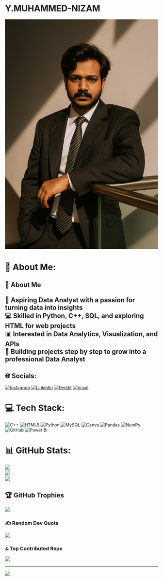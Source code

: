 # Y.MUHAMMED-NIZAM
![image alt](https://github.com/NIZAM531/Y.MUHAMMED-NIZAM/blob/main/PROFILE%20(1).png?raw=true)
# 💫 About Me:
## 👋 About Me  <br><br>🌟 Aspiring **Data Analyst** with a passion for turning data into insights  <br>💻 Skilled in **Python**, **C++**, **SQL**, and exploring **HTML** for web projects  <br>📊 Interested in **Data Analytics, Visualization, and APIs**  <br>🚀 Building projects step by step to grow into a professional Data Analyst  <br>


## 🌐 Socials:
[![Instagram](https://img.shields.io/badge/Instagram-%23E4405F.svg?logo=Instagram&logoColor=white)](https://instagram.com/https://www.instagram.com/the._.introvertboy?igsh=MXN1eHdrYWQ0dHhIDa==) [![LinkedIn](https://img.shields.io/badge/LinkedIn-%230077B5.svg?logo=linkedin&logoColor=white)](https://linkedin.com/in/www.linkedin.com/in/y-muhammed-nizam-219647318) [![Reddit](https://img.shields.io/badge/Reddit-%23FF4500.svg?logo=Reddit&logoColor=white)](https://reddit.com/user/https://www.reddit.com/u/NIZAM531/s/V7BBRM4FzT) [![email](https://img.shields.io/badge/Email-D14836?logo=gmail&logoColor=white)](mailto:muhammednizam.offical@gmail.com) 

# 💻 Tech Stack:
![C++](https://img.shields.io/badge/c++-%2300599C.svg?style=plastic&logo=c%2B%2B&logoColor=white) ![HTML5](https://img.shields.io/badge/html5-%23E34F26.svg?style=plastic&logo=html5&logoColor=white) ![Python](https://img.shields.io/badge/python-3670A0?style=plastic&logo=python&logoColor=ffdd54) ![MySQL](https://img.shields.io/badge/mysql-4479A1.svg?style=plastic&logo=mysql&logoColor=white) ![Canva](https://img.shields.io/badge/Canva-%2300C4CC.svg?style=plastic&logo=Canva&logoColor=white) ![Pandas](https://img.shields.io/badge/pandas-%23150458.svg?style=plastic&logo=pandas&logoColor=white) ![NumPy](https://img.shields.io/badge/numpy-%23013243.svg?style=plastic&logo=numpy&logoColor=white) ![GitHub](https://img.shields.io/badge/github-%23121011.svg?style=plastic&logo=github&logoColor=white) ![Power Bi](https://img.shields.io/badge/power_bi-F2C811?style=plastic&logo=powerbi&logoColor=black)
# 📊 GitHub Stats:
![](https://github-readme-stats.vercel.app/api?username=NIZAM531&theme=midnight-purple&hide_border=false&include_all_commits=true&count_private=true)<br/>
![](https://nirzak-streak-stats.vercel.app/?user=NIZAM531&theme=midnight-purple&hide_border=false)<br/>
![](https://github-readme-stats.vercel.app/api/top-langs/?username=NIZAM531&theme=midnight-purple&hide_border=false&include_all_commits=true&count_private=true&layout=compact)

## 🏆 GitHub Trophies
![](https://github-profile-trophy.vercel.app/?username=NIZAM531&theme=jolly&no-frame=false&no-bg=false&margin-w=4)

### ✍️ Random Dev Quote
![](https://quotes-github-readme.vercel.app/api?type=horizontal&theme=radical)

### 🔝 Top Contributed Repo
![](https://github-contributor-stats.vercel.app/api?username=NIZAM531&limit=5&theme=dark&combine_all_yearly_contributions=true)

---
[![](https://visitcount.itsvg.in/api?id=NIZAM531&icon=3&color=3)](https://visitcount.itsvg.in)

<!-- Proudly created with GPRM ( https://gprm.itsvg.in ) -->
